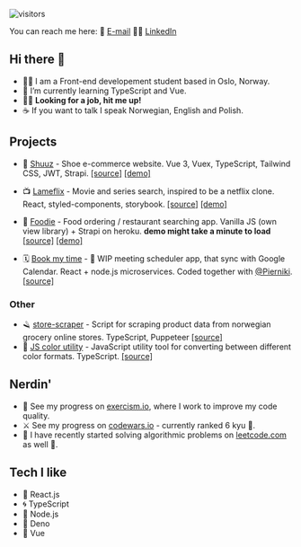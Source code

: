 ![visitors](https://visitor-badge.laobi.icu/badge?page_id=bartektelec.bartektelec-readme)

You can reach me here:
📧 [E-mail][URLemail] 
🕵️‍♂️ [LinkedIn][URLlinkedin]

## Hi there 👋

- 👨‍🎓 I am a Front-end developement student based in Oslo, Norway.
- 🌱 I’m currently learning TypeScript and Vue.
- 💁‍♂️ **Looking for a job, hit me up!**
- ☕ If you want to talk I speak Norwegian, English and Polish.


## Projects
- 👟 [Shuuz](https://github.com/bartektelec/shuuz-client) - Shoe e-commerce website. Vue 3, Vuex, TypeScript, Tailwind CSS, JWT, Strapi. [[source]](https://github.com/bartektelec/shuuz-client) [[demo]](https://bartektelec.github.io/shuuz-client/)
- 📺 [Lameflix](https://github.com/bartektelec/react-netflix-clone) - Movie and series search, inspired to be a netflix clone. React, styled-components, storybook. [[source]](https://github.com/bartektelec/react-netflix-clone) [[demo]](https://bartektelec.github.io/react-netflix-clone/)
- 🍔 [Foodie](https://github.com/bartektelec/foodie-app) - Food ordering / restaurant searching app. Vanilla JS (own view library) + Strapi on heroku. **demo might take a minute to load** [[source]](https://github.com/bartektelec/foodie-app) [[demo]](https://bartektelec.github.io/foodie-app/index.html)

- 🗓 [Book my time](https://github.com/bartektelec/book-my-time) - 🚧 WIP meeting scheduler app, that sync with Google Calendar. React + node.js microservices. Coded together with [@Pierniki](https://github.com/Pierniki/). [[source]](https://github.com/bartektelec/book-my-time)

### Other
- 🪒 [store-scraper](https://github.com/bartektelec/store-scraper) - Script for scraping product data from norwegian grocery online stores. TypeScript, Puppeteer [[source]](https://github.com/bartektelec/store-scraper)
- 🎨 [JS color utility](https://github.com/bartektelec/color-utility) - JavaScript utility tool for converting between different color formats. TypeScript. [[source]](https://github.com/bartektelec/color-utility)

## Nerdin'
- 🚀 See my progress on [exercism.io](https://exercism.io/profiles/bartektelec), where I work to improve my code quality.
- ⚔ See my progress on [codewars.io](https://www.codewars.com/users/bartektelec) - currently ranked 6 kyu 🥋.
- 📝 I have recently started solving algorithmic problems on [leetcode.com](https://leetcode.com/bartektelec/) as well 🧠.

## Tech I like 
- 🌌 React.js
- 🌀 TypeScript
- 🔋 Node.js
- 🦕 Deno
- 💚 Vue

[URLemail]:mailto:bartektelec@gmail.com
[URLlinkedin]:https://www.linkedin.com/in/bart-telec

